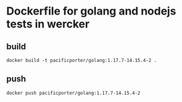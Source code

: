 # Dockerfile for golang and nodejs tests in wercker

## build

```
docker build -t pacificporter/golang:1.17.7-14.15.4-2 .
```

## push

```
docker push pacificporter/golang:1.17.7-14.15.4-2
```
